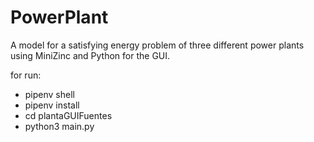 # PowerPlant

A model for a satisfying energy problem of three different power plants using MiniZinc and Python for the GUI.

for run:  
- pipenv shell  
- pipenv install  
- cd plantaGUIFuentes  
- python3 main.py  
